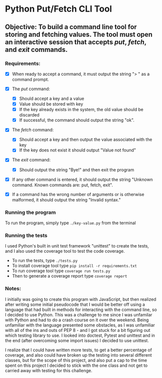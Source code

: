 # Python Put/Fetch CLI Tool

## Objective: To build a command line tool for storing and fetching values. The tool must open an interactive session that accepts _put_, _fetch_, and _exit_ commands.    

### Requirements: 
- [x] When ready to accept a command, it must output the string "> " as a command prompt.
- [x] The _put_ command: 
  - [x] Should accept a key and a value
  - [x] Value should be stored with key
  - [x] If the key already exists in the system, the old value should be discarded
  - [x] If successful, the command should output the string "ok".
- [x] The _fetch_ command:
  - [x] Should accept a key and then output the value associated with the key
  - [x] If the key does not exist it should output "Value not found"
- [x] The _exit_ command:
  - [x] Should output the string "Bye!" and then exit the program
- [x] If any other command is entered, it should output the string "Unknown command. Known
commands are: put, fetch, exit".
- [x] If a command has the wrong number of arguments or is otherwise malformed, it should output
the string "Invalid syntax."   


### Running the program 
To run the program, simply type `./key-value.py` from the terminal

### Running the tests
I used Python's built in unit test framework "unittest" to create the tests, and I also used the coverage tool to test the code coverage. 
 - To run the tests, type `./tests.py`
 - To install coverage tool type `pip install -r requirements.txt`
 - To run coverage tool type `coverage run tests.py`
 - Then to generate a coverage report type `coverage report`

      
### Notes:   
I initially was going to create this program with JavaScript, but then realized after writing some initial pseudocode that I would be better off using a language that had built in methods for interacting with the command line, so I decided to use Python. This was a challenge to me since I was unfamilar with Python and had to do a crash course on it over the weekend. Being unfamiliar with the language presented some obstacles, as I was unfamiliar with all of the ins and outs of PEP 8 - and I got stuck for a bit figuring out which testing library to use. I looked into doctest, Pytest and unittest and in the end (after overcoming some import issues) I decided to use unittest.     
     
I realize that I could have written more tests, to get a better percentage of coverage, and also could have broken up the testing into several different classes, but for the scope of this project, and also put a cap to the time spent on this project I decided to stick with the one class and not get to carried away with testing for this challenge.


